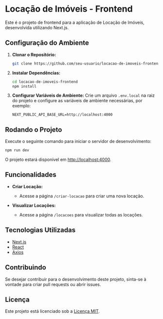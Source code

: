 # Locação de Imóveis - Frontend

Este é o projeto de frontend para a aplicação de Locação de Imóveis, desenvolvida utilizando Next.js.

## Configuração do Ambiente

1. **Clonar o Repositório:**
   ```bash
   git clone https://github.com/seu-usuario/locacao-de-imoveis-frontend.git
   ```

2. **Instalar Dependências:**
   ```bash
   cd locacao-de-imoveis-frontend
   npm install
   ```

3. **Configurar Variáveis de Ambiente:**
   Crie um arquivo `.env.local` na raiz do projeto e configure as variáveis de ambiente necessárias, por exemplo:
   ```env
   NEXT_PUBLIC_API_BASE_URL=http://localhost:4000
   ```

## Rodando o Projeto

Execute o seguinte comando para iniciar o servidor de desenvolvimento:

```bash
npm run dev
```

O projeto estará disponível em [http://localhost:4000](http://localhost:4000).

## Funcionalidades

- **Criar Locação:**
  - Acesse a página `/criar-locacao` para criar uma nova locação.

- **Visualizar Locações:**
  - Acesse a página `/locacoes` para visualizar todas as locações.

## Tecnologias Utilizadas

- [Next.js](https://nextjs.org/)
- [React](https://reactjs.org/)
- [Axios](https://axios-http.com/)

## Contribuindo

Se desejar contribuir para o desenvolvimento deste projeto, sinta-se à vontade para criar pull requests ou abrir issues.

## Licença

Este projeto está licenciado sob a [Licença MIT](LICENSE).
